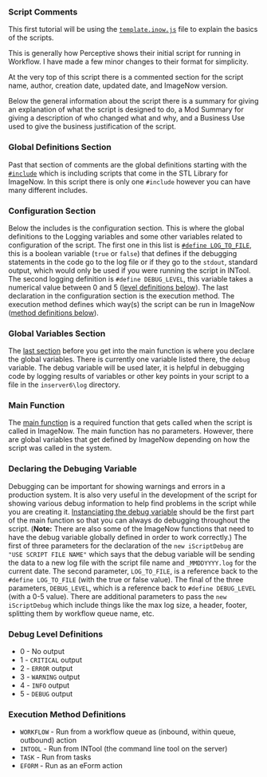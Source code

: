 ### Script Comments

This first tutorial will be using the [`template.inow.js`](scripts/template.inow.js) file to explain the basics of the scripts.

This is generally how Perceptive shows their initial script for running in Workflow. I have made a few minor changes to their format for simplicity.

At the very top of this script there is a commented section for the script name, author, creation date, updated date, and ImageNow version.

Below the general information about the script there is a summary for giving an explanation of what the script is designed to do, a Mod Summary for giving a description of who changed what and why, and a Business Use used to give the business justification of the script.

### Global Definitions Section

Past that section of comments are the global definitions starting with the [`#include`](scripts/template.inow.js#LC21) which is including scripts that come in the STL Library for ImageNow. In this script there is only one `#include` however you can have many different includes.

### Configuration Section

Below the includes is the configuration section. This is where the global definitions to the Logging variables and some other variables related to configuration of the script. The first one in this list is [`#define LOG_TO_FILE`](scripts/template.inow.js#LC24), this is a boolean variable (`true` or `false`) that defines if the debugging statements in the code go to the log file or if they go to the `stdout`, standard output, which would only be used if you were running the script in INTool. The second logging definition is `#define DEBUG_LEVEL`, this variable takes a numerical value between 0 and 5 ([level definitions below](#debug-level-definitions)). The last declaration in the configuration section is the execution method. The execution method defines which way(s) the script can be run in ImageNow ([method definitions below](#execution-method-definitions)).

### Global Variables Section

The [last section](scripts/template.inow.js#LC31) before you get into the main function is where you declare the global variables. There is currently one variable listed there, the `debug` variable. The debug variable will be used later, it is helpful in debugging code by logging results of variables or other key points in your script to a file in the `inserver6\log` directory.

### Main Function

The [main function](scripts/template.inow.js#LC34) is a required function that gets called when the script is called in ImageNow. The main function has no parameters. However, there are global variables that get defined by ImageNow depending on how the script was called in the system.

### Declaring the Debuging Variable

Debugging can be important for showing warnings and errors in a production system. It is also very useful in the development of the script for showing various debug information to help find problems in the script while you are creating it. [Instanciating the debug variable](scripts/template.inow.js#LC37) should be the first part of the main function so that you can always do debugging throughout the script. (**Note:** There are also some of the ImageNow functions that need to have the debug variable globally defined in order to work correctly.) The first of three parameters for the declaration of the `new iScriptDebug` are `"USE SCRIPT FILE NAME"` which says that the debug variable will be sending the data to a new log file with the script file name and `_MMDDYYYY.log` for the current date. The second parameter, `LOG_TO_FILE`, is a reference back to the `#define LOG_TO_FILE` (with the true or false value). The final of the three parameters, `DEBUG_LEVEL`, which is a reference back to `#define DEBUG_LEVEL` (with a 0-5 value). There are additional parameters to pass the `new iScriptDebug` which include things like the max log size, a header, footer, splitting them by workflow queue name, etc.

### Debug Level Definitions

* 0 - No output
* 1 - `CRITICAL` output
* 2 - `ERROR` output
* 3 - `WARNING` output
* 4 - `INFO` output
* 5 - `DEBUG` output

### Execution Method Definitions

* `WORKFLOW` - Run from a workflow queue as (inbound, within queue, outbound) action
* `INTOOL` - Run from INTool (the command line tool on the server)
* `TASK` - Run from tasks
* `EFORM` - Run as an eForm action

